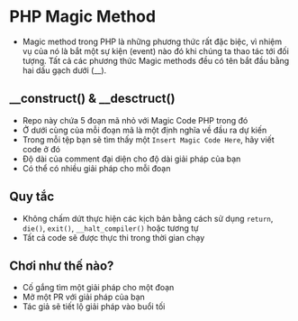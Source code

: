 PHP Magic Method
================

* Magic method trong PHP là những phương thức rất đặc biệc, vì nhiệm vụ của nó là bắt một sự kiện (event) nào đó khi chúng ta thao tác tới đối tượng. Tất cả các phương thức Magic methods đều có tên bắt đầu bằng hai dấu gạch dưới (__).

__construct() & __desctruct()
-------------

* Repo này chứa 5 đoạn mã nhỏ với Magic Code PHP trong đó
* Ở dưới cùng của mỗi đoạn mã là một định nghĩa về đầu ra dự kiến
* Trong mỗi tệp bạn sẽ tìm thấy một `Insert Magic Code Here`, hãy viết code ở đó
* Độ dài của comment đại diện cho độ dài giải pháp của bạn
* Có thể có nhiều giải pháp cho mỗi đoạn

Quy tắc
-----

* Không chấm dứt thực hiện các kịch bản bằng cách sử dụng `return`, `die()`, `exit()`, `__halt_compiler()` hoặc tương tự
* Tất cả code sẽ được thực thi trong thời gian chạy

Chơi như thế nào?
------------

* Cố gắng tìm một giải pháp cho một đoạn
* Mở một PR với giải pháp của bạn
* Tác giả sẽ tiết lộ giải pháp vào buổi tối
